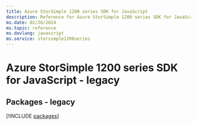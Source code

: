 ```yaml
---
title: Azure StorSimple 1200 series SDK for JavaScript
description: Reference for Azure StorSimple 1200 series SDK for JavaScript
ms.date: 02/26/2024
ms.topic: reference
ms.devlang: javascript
ms.service: storsimple1200series
---
```

# Azure StorSimple 1200 series SDK for JavaScript - legacy
## Packages - legacy
[!INCLUDE [packages](storsimple-1200-series-index.md)]